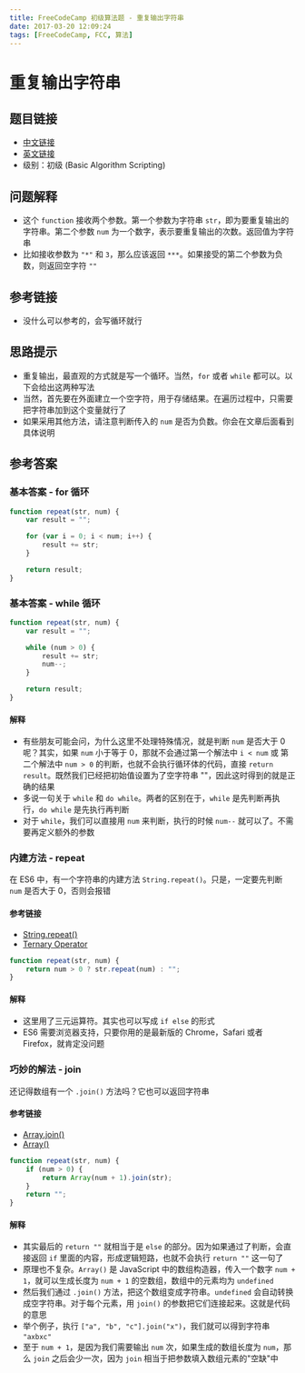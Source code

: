 ```yaml
---
title: FreeCodeCamp 初级算法题 - 重复输出字符串
date: 2017-03-20 12:09:24
tags: [FreeCodeCamp, FCC, 算法]
---
```

# 重复输出字符串
## 题目链接
- [中文链接](https://www.freecodecamp.cn/challenges/repeat-a-string-repeat-a-string)
- [英文链接](https://www.freecodecamp.com/challenges/repeat-a-string-repeat-a-string)
- 级别：初级 (Basic Algorithm Scripting)

## 问题解释
- 这个 `function` 接收两个参数。第一个参数为字符串 `str`，即为要重复输出的字符串。第二个参数 `num` 为一个数字，表示要重复输出的次数。返回值为字符串
- 比如接收参数为 `"*"` 和 `3`，那么应该返回 `***`。如果接受的第二个参数为负数，则返回空字符 `""`
<!-- more -->

## 参考链接
- 没什么可以参考的，会写循环就行

## 思路提示
- 重复输出，最直观的方式就是写一个循环。当然，`for` 或者 `while` 都可以。以下会给出这两种写法
- 当然，首先要在外面建立一个空字符，用于存储结果。在遍历过程中，只需要把字符串加到这个变量就行了
- 如果采用其他方法，请注意判断传入的 `num` 是否为负数。你会在文章后面看到具体说明

## 参考答案
### 基本答案 - for 循环
```js
function repeat(str, num) {
    var result = "";

    for (var i = 0; i < num; i++) {
        result += str;
    }

    return result;
}
```
### 基本答案 - while 循环
```js
function repeat(str, num) {
    var result = "";

    while (num > 0) {
        result += str;
        num--;
    }

    return result;
}
```
#### 解释
- 有些朋友可能会问，为什么这里不处理特殊情况，就是判断 `num` 是否大于 0 呢？其实，如果 `num` 小于等于 0，那就不会通过第一个解法中 `i < num` 或 第二个解法中 `num > 0` 的判断，也就不会执行循环体的代码，直接 `return result`。既然我们已经把初始值设置为了空字符串 ""，因此这时得到的就是正确的结果
- 多说一句关于 `while` 和 `do while`。两者的区别在于，`while` 是先判断再执行，`do while` 是先执行再判断
- 对于 `while`，我们可以直接用 `num` 来判断，执行的时候 `num--` 就可以了。不需要再定义额外的参数

### 内建方法 - repeat
在 ES6 中，有一个字符串的内建方法 `String.repeat()`。只是，一定要先判断 `num` 是否大于 0，否则会报错
#### 参考链接
- [String.repeat()](https://developer.mozilla.org/zh-CN/docs/Web/JavaScript/Reference/Global_Objects/String/repeat)
- [Ternary Operator](https://developer.mozilla.org/zh-CN/docs/Web/JavaScript/Reference/Operators/Conditional_Operator)

```js
function repeat(str, num) {
    return num > 0 ? str.repeat(num) : "";
}
```
#### 解释
- 这里用了三元运算符。其实也可以写成 `if else` 的形式
- ES6 需要浏览器支持，只要你用的是最新版的 Chrome，Safari 或者 Firefox，就肯定没问题

### 巧妙的解法 - join
还记得数组有一个 `.join()` 方法吗？它也可以返回字符串
#### 参考链接
- [Array.join()](https://developer.mozilla.org/zh-CN/docs/Web/JavaScript/Reference/Global_Objects/Array/join)
- [Array()](https://developer.mozilla.org/zh-CN/docs/Web/JavaScript/Reference/Global_Objects/Array)

```js
function repeat(str, num) {
    if (num > 0) {
        return Array(num + 1).join(str);
    }
    return "";
}
```
#### 解释
- 其实最后的 `return ""` 就相当于是 `else` 的部分。因为如果通过了判断，会直接返回 `if` 里面的内容，形成逻辑短路，也就不会执行 `return ""` 这一句了
- 原理也不复杂。`Array()` 是 JavaScript 中的数组构造器，传入一个数字 `num + 1`，就可以生成长度为 `num + 1` 的空数组，数组中的元素均为 `undefined`
- 然后我们通过 `.join()` 方法，把这个数组变成字符串。`undefined` 会自动转换成空字符串。对于每个元素，用 `join()` 的参数把它们连接起来。这就是代码的意思
- 举个例子，执行 `["a", "b", "c"].join("x")`，我们就可以得到字符串 `"axbxc"`
- 至于 `num + 1`，是因为我们需要输出 `num` 次，如果生成的数组长度为 `num`，那么 `join` 之后会少一次，因为 `join` 相当于把参数填入数组元素的"空缺"中
